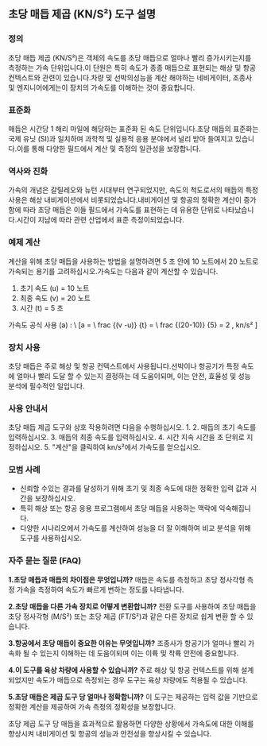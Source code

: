 ## 초당 매듭 제곱 (KN/S²) 도구 설명

### 정의
초당 매듭 제곱 (KN/S²)은 객체의 속도를 초당 매듭으로 얼마나 빨리 증가시키는지를 측정하는 가속 단위입니다.이 단원은 특히 속도가 종종 매듭으로 표현되는 해상 및 항공 컨텍스트와 관련이 있습니다.차량 및 선박의 ​​성능을 계산 해야하는 네비게이터, 조종사 및 엔지니어에게는이 장치의 가속도를 이해하는 것이 중요합니다.

### 표준화
매듭은 시간당 1 해리 마일에 해당하는 표준화 된 속도 단위입니다.초당 매듭의 표준화는 국제 유닛 (SI)과 일치하며 과학적 및 실용적 응용 분야에서 널리 받아 들여지고 있습니다.이를 통해 다양한 필드에서 계산 및 측정의 일관성을 보장합니다.

### 역사와 진화
가속의 개념은 갈릴레오와 뉴턴 시대부터 연구되었지만, 속도의 척도로서의 매듭의 특정 사용은 해상 내비게이션에서 비롯되었습니다.내비게이션 및 항공의 정확한 계산이 증가함에 따라 초당 매듭은 이들 필드에서 가속도를 표현하는 데 유용한 단위로 나타났습니다.시간이 지남에 따라 관련 산업에서 표준 측정이되었습니다.

### 예제 계산
계산을 위해 초당 매듭을 사용하는 방법을 설명하려면 5 초 안에 10 노트에서 20 노트로 가속되는 용기를 고려하십시오.가속도는 다음과 같이 계산할 수 있습니다.

1. 초기 속도 (u) = 10 노트
2. 최종 속도 (v) = 20 노트
3. 시간 (t) = 5 초

가속도 공식 사용 (a) :
\ [a = \ frac {(v -u)} {t} = \ frac {(20-10)} {5} = 2 \, kn/s² \]

### 장치 사용
초당 매듭은 주로 해상 및 항공 컨텍스트에서 사용됩니다.선박이나 항공기가 특정 속도에 얼마나 빨리 도달 할 수 있는지 결정하는 데 도움이되며, 이는 안전, 효율성 및 성능 분석에 필수적인 일입니다.

### 사용 안내서
초당 매듭 제곱 도구와 상호 작용하려면 다음을 수행하십시오.
1.
2. 매듭의 초기 속도를 입력하십시오.
3. 매듭의 최종 속도를 입력하십시오.
4. 시간 지속 시간을 초 단위로 지정하십시오.
5. "계산"을 클릭하여 kn/s²에서 가속도를 얻으십시오.

### 모범 사례
- 신뢰할 수있는 결과를 달성하기 위해 초기 및 최종 속도에 대한 정확한 입력 값과 시간을 보장하십시오.
- 특히 해상 또는 항공 응용 프로그램에서 초당 매듭을 사용하는 맥락에 익숙해집니다.
- 다양한 시나리오에서 가속도를 계산하여 성능을 더 잘 이해하여 비교 분석을 위해 도구를 사용하십시오.

### 자주 묻는 질문 (FAQ)

**1.초당 매듭과 매듭의 차이점은 무엇입니까?**
매듭은 속도를 측정하고 초당 정사각형 측정 가속을 측정하여 속도가 빠르게 변하는 정도를 나타냅니다.

**2.초당 매듭을 다른 가속 장치로 어떻게 변환합니까?**
전환 도구를 사용하여 초당 매듭을 초당 정사각형 (M/S²) 또는 초당 제곱 (FT/S²)과 같은 다른 장치로 쉽게 변환 할 수 있습니다.

**3.항공에서 초당 매듭이 중요한 이유는 무엇입니까?**
조종사가 항공기가 얼마나 빨리 가속화 될 수 있는지 이해하는 데 도움이되며 이는 이륙 및 착륙 안전에 중요합니다.

**4.이 도구를 육상 차량에 사용할 수 있습니까?**
주로 해상 및 항공 컨텍스트를 위해 설계되었지만 속도가 매듭으로 측정되는 경우 도구는 육상 차량에도 적용될 수 있습니다.

**5.초당 매듭은 제곱 도구 당 얼마나 정확합니까?**
이 도구는 제공하는 입력 값을 기반으로 정확한 계산을 제공하여 가속 측정의 정확성을 보장합니다.

초당 제곱 도구 당 매듭을 효과적으로 활용하면 다양한 상황에서 가속도에 대한 이해를 향상시켜 내비게이션 및 항공의 성능과 안전성을 향상시킬 수 있습니다.